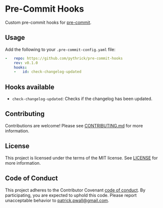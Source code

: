 # Pre-Commit Hooks
Custom pre-commit hooks for [pre-commit](https://pre-commit.com/).


## Usage
Add the following to your `.pre-commit-config.yaml` file:

```yaml
-   repo: https://github.com/pythrick/pre-commit-hooks
    rev: v0.1.0
    hooks:
    -   id: check-changelog-updated
```

## Hooks available
- `check-changelog-updated`: Checks if the changelog has been updated.

## Contributing
Contributions are welcome! Please see [CONTRIBUTING.md](CONTRIBUTING.md) for more information.

## License
This project is licensed under the terms of the MIT license. See [LICENSE](LICENSE) for more information.

## Code of Conduct
This project adheres to the Contributor Covenant [code of conduct](CODE_OF_CONDUCT.md). By participating, you are expected to uphold this code.
Please report unacceptable behavior to [patrick.pwall@gmail.com](mailto:patrick.pwall@gmail.com).

